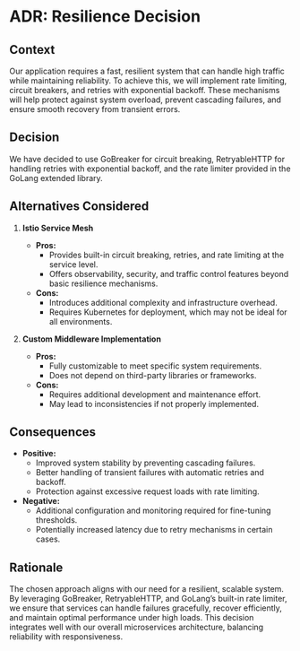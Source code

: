# ADR: Resilience Decision

## Context
Our application requires a fast, resilient system that can handle high traffic while maintaining reliability. To achieve this, we will implement rate limiting, circuit breakers, and retries with exponential backoff. These mechanisms will help protect against system overload, prevent cascading failures, and ensure smooth recovery from transient errors.

## Decision
We have decided to use GoBreaker for circuit breaking, RetryableHTTP for handling retries with exponential backoff, and the rate limiter provided in the GoLang extended library.

## Alternatives Considered
1. **Istio Service Mesh**
   - **Pros:**
     - Provides built-in circuit breaking, retries, and rate limiting at the service level.
     - Offers observability, security, and traffic control features beyond basic resilience mechanisms.
   - **Cons:**
     - Introduces additional complexity and infrastructure overhead.
     - Requires Kubernetes for deployment, which may not be ideal for all environments.

2. **Custom Middleware Implementation**
   - **Pros:**
     - Fully customizable to meet specific system requirements.
     - Does not depend on third-party libraries or frameworks.
   - **Cons:**
     - Requires additional development and maintenance effort.
     - May lead to inconsistencies if not properly implemented.

## Consequences
- **Positive:**
  - Improved system stability by preventing cascading failures.
  - Better handling of transient failures with automatic retries and backoff.
  - Protection against excessive request loads with rate limiting.
- **Negative:**
  - Additional configuration and monitoring required for fine-tuning thresholds.
  - Potentially increased latency due to retry mechanisms in certain cases.

## Rationale
The chosen approach aligns with our need for a resilient, scalable system. By leveraging GoBreaker, RetryableHTTP, and GoLang’s built-in rate limiter, we ensure that services can handle failures gracefully, recover efficiently, and maintain optimal performance under high loads. This decision integrates well with our overall microservices architecture, balancing reliability with responsiveness.
